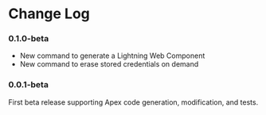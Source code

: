 # Change Log

### 0.1.0-beta

- New command to generate a Lightning Web Component
- New command to erase stored credentials on demand

### 0.0.1-beta

First beta release supporting Apex code generation, modification, and tests.